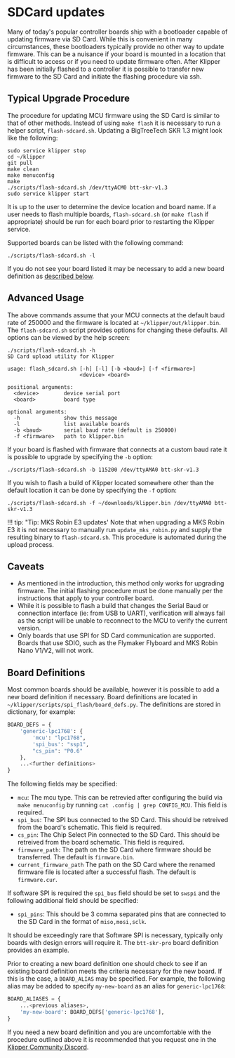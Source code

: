 # SDCard updates

Many of today's popular controller boards ship with a bootloader capable of
updating firmware via SD Card.  While this is convenient in many
circumstances, these bootloaders typically provide no other way to update
firmware.  This can be a nuisance if your board is mounted in a location
that is difficult to access or if you need to update firmware often.
After Klipper has been initially flashed to a controller it is possible to
transfer new firmware to the SD Card and initiate the flashing procedure
via ssh.

## Typical Upgrade Procedure

The procedure for updating MCU firmware using the SD Card is similar to that
of other methods.  Instead of using `make flash` it is necessary to run a
helper script, `flash-sdcard.sh`.  Updating a BigTreeTech SKR 1.3 might look
like the following:
```
sudo service klipper stop
cd ~/klipper
git pull
make clean
make menuconfig
make
./scripts/flash-sdcard.sh /dev/ttyACM0 btt-skr-v1.3
sudo service klipper start
```

It is up to the user to determine the device location and board name.
If a user needs to flash multiple boards, `flash-sdcard.sh` (or
`make flash` if appropriate) should be run for each board prior to
restarting the Klipper service.

Supported boards can be listed with the following command:
```
./scripts/flash-sdcard.sh -l
```
If you do not see your board listed it may be necessary to add a new
board definition as [described below](#board-definitions).

## Advanced Usage

The above commands assume that your MCU connects at the default baud rate
of 250000 and the firmware is located at `~/klipper/out/klipper.bin`.  The
`flash-sdcard.sh` script provides options for changing these defaults.
All options can be viewed by the help screen:
```
./scripts/flash-sdcard.sh -h
SD Card upload utility for Klipper

usage: flash_sdcard.sh [-h] [-l] [-b <baud>] [-f <firmware>]
                       <device> <board>

positional arguments:
  <device>        device serial port
  <board>         board type

optional arguments:
  -h              show this message
  -l              list available boards
  -b <baud>       serial baud rate (default is 250000)
  -f <firmware>   path to klipper.bin
```

If your board is flashed with firmware that connects at a custom baud
rate it is possible to upgrade by specifying the `-b` option:
```
./scripts/flash-sdcard.sh -b 115200 /dev/ttyAMA0 btt-skr-v1.3
```

If you wish to flash a build of Klipper located somewhere other than
the default location it can be done by specifying the `-f` option:
```
./scripts/flash-sdcard.sh -f ~/downloads/klipper.bin /dev/ttyAMA0 btt-skr-v1.3
```

!!! tip: "Tip: MKS Robin E3 updates'
    Note that when upgrading a MKS Robin E3 it is not necessary to manually
    run `update_mks_robin.py` and supply the resulting binary to
    `flash-sdcard.sh`. This procedure is automated during the upload
    process.

## Caveats

- As mentioned in the introduction, this method only works for upgrading
  firmware.  The initial flashing procedure must be done manually per the
  instructions that apply to your controller board.
- While it is possible to flash a build that changes the Serial Baud or
  connection interface (ie: from USB to UART), verification will always
  fail as the script will be unable to reconnect to the MCU to verify
  the current version.
- Only boards that use SPI for SD Card communication are supported.
  Boards that use SDIO, such as the Flymaker Flyboard and MKS Robin Nano
  V1/V2, will not work.

## Board Definitions

Most common boards should be available, however it is possible to add a new
board definition if necessary.  Board definitions are located in
`~/klipper/scripts/spi_flash/board_defs.py`.  The definitions are stored
in dictionary, for example:
```python
BOARD_DEFS = {
    'generic-lpc1768': {
        'mcu': "lpc1768",
        'spi_bus': "ssp1",
        "cs_pin": "P0.6"
    },
    ...<further definitions>
}
```

The following fields may be specified:
- `mcu`: The mcu type.  This can be retrevied after configuring the build
  via `make menuconfig` by running `cat .config | grep CONFIG_MCU`.  This
  field is required.
- `spi_bus`:  The SPI bus connected to the SD Card.  This should be retreived
  from the board's schematic.  This field is required.
- `cs_pin`: The Chip Select Pin connected to the SD Card.  This should be
  retreived from the board schematic.  This field is required.
- `firmware_path`: The path on the SD Card where firmware should be
  transferred.  The default is `firmware.bin`.
- `current_firmware_path`  The path on the SD Card where the renamed firmware
  file is located after a successful flash.  The default is `firmware.cur`.

If software SPI is required the `spi_bus` field should be set to `swspi`
and the following additional field should be specified:
- `spi_pins`:  This should be 3 comma separated pins that are connected to
  the SD Card in the format of `miso,mosi,sclk`.

It should be exceedingly rare that Software SPI is necessary, typically only
boards with design errors will require it. The `btt-skr-pro` board definition
provides an example.

Prior to creating a new board definition one should check to see if an
existing board definition meets the criteria necessary for the new board.
If this is the case, a `BOARD_ALIAS` may be specified.  For example, the
following alias may be added to specify `my-new-board` as an alias for
`generic-lpc1768`:
```python
BOARD_ALIASES = {
    ...<previous aliases>,
    'my-new-board': BOARD_DEFS['generic-lpc1768'],
}
```

If you need a new board definition and you are uncomfortable with the
procedure outlined above it is recommended that you request one in
the [Klipper Community Discord](Contact.md#discord).
